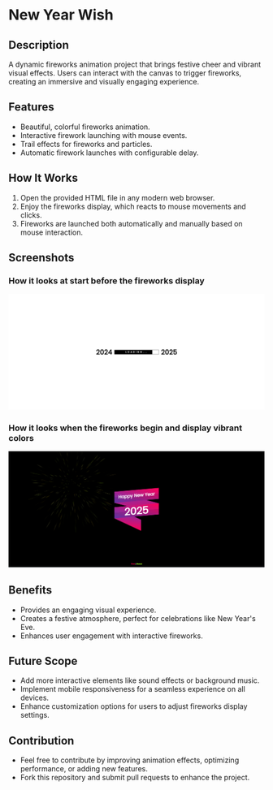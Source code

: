 # New Year Wish

## Description
A dynamic fireworks animation project that brings festive cheer and vibrant visual effects. Users can interact with the canvas to trigger fireworks, creating an immersive and visually engaging experience.

## Features
- Beautiful, colorful fireworks animation.
- Interactive firework launching with mouse events.
- Trail effects for fireworks and particles.
- Automatic firework launches with configurable delay.

## How It Works
1. Open the provided HTML file in any modern web browser.
2. Enjoy the fireworks display, which reacts to mouse movements and clicks.
3. Fireworks are launched both automatically and manually based on mouse interaction.

## Screenshots

### How it looks at start before the fireworks display
![Screenshot of fireworks animation](./screenshot/start.png)

### How it looks when the fireworks begin and display vibrant colors
![Screenshot of fireworks animation](./screenshot/end.png)


## Benefits
- Provides an engaging visual experience.
- Creates a festive atmosphere, perfect for celebrations like New Year's Eve.
- Enhances user engagement with interactive fireworks.

## Future Scope
- Add more interactive elements like sound effects or background music.
- Implement mobile responsiveness for a seamless experience on all devices.
- Enhance customization options for users to adjust fireworks display settings.

## Contribution
- Feel free to contribute by improving animation effects, optimizing performance, or adding new features.
- Fork this repository and submit pull requests to enhance the project.